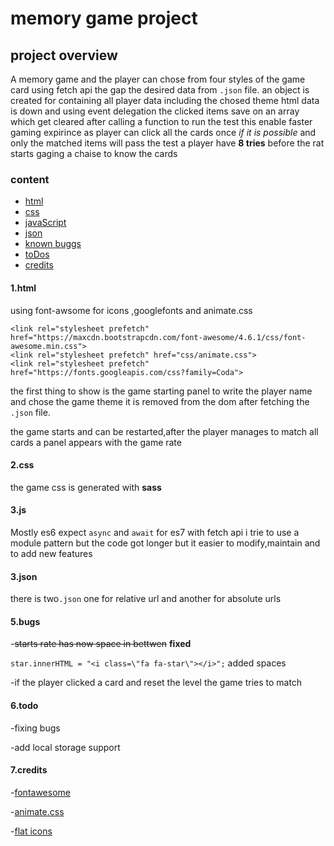 # memory game project

## project overview

A memory game and the  player can chose from four styles of the game card
using fetch api the gap the desired data from `.json` file.
an object is created for containing all player data including the chosed theme html
data is down and  using event delegation the clicked items save on an array which get 
cleared after calling a function to run the test this enable faster gaming  expirince 
as player can click all the cards once _if it is possible_ and only the matched items will
pass the test a player have **8 tries** before the rat starts gaging a chaise to know the cards          

### content

* [html](#1-html)
* [css](#2-css)
* [javaScript](#3-js)
* [json](#4-json)
* [known buggs](#5-bugs)
* [toDos](#6-todo)
* [credits](#7-credits)
#### 1.html

using font-awsome for icons ,googlefonts and animate.css

    <link rel="stylesheet prefetch" href="https://maxcdn.bootstrapcdn.com/font-awesome/4.6.1/css/font-awesome.min.css">
    <link rel="stylesheet prefetch" href="css/animate.css">
    <link rel="stylesheet prefetch" href="https://fonts.googleapis.com/css?family=Coda">
the first thing to show is the game starting panel to write the player name 
and chose the game theme it is removed from the dom after fetching the `.json` file.

the game starts and can be restarted,after the player manages to match all cards 
a panel appears with  the game rate
#### 2.css

the game css is generated with **sass** 
#### 3.js

Mostly es6 expect `async` and `await` for es7 with fetch api
i trie to use a module pattern but the code got longer but it easier to modify,maintain 
and to add new features
#### 3.json

there is two`.json` one for relative url and another for absolute urls

#### 5.bugs

-~~starts rate has now space in bettwen~~ __fixed__

  `star.innerHTML = "<i class=\"fa fa-star\"></i>";` added spaces

-if the player clicked a card and reset the level the game tries to match
#### 6.todo
-fixing bugs

-add local storage support
#### 7.credits

 -[fontawesome](https://fontawesome.com/)
   
 -[animate.css](https://daneden.github.io/animate.css/)
        
 -[flat icons](https://www.flaticon.com/)


